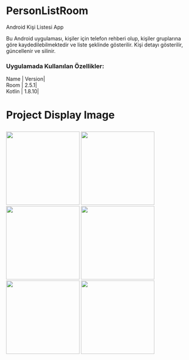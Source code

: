 # PersonListRoom
Android Kişi Listesi App <p> Bu Android uygulaması, kişiler için telefon rehberi olup, kişiler gruplarına göre kaydedilebilmektedir ve liste şeklinde gösterilir. Kişi detayı gösterilir, güncellenir ve silinir.
### Uygulamada Kullanılan Özellikler:
Name | Version|
  <br>Room | 2.5.1| </br>
  Kotlin | 1.8.10|  </p> 
# Project Display Image <p> 
  <a href="https://github.com/oykuyildirim/PersonListRoom/assets/37236494/c9a44cef-f524-46ab-907b-ce45239c5a67" target="_blank">
    <img src="https://github.com/oykuyildirim/PersonListRoom/assets/37236494/c9a44cef-f524-46ab-907b-ce45239c5a67" width="200" style="max-width:100%;"></a>
   <a href="https://github.com/oykuyildirim/PersonListRoom/assets/37236494/14da1a36-7a2b-4947-aa2a-1b7ac30a68c7>
    <img src="https://github.com/oykuyildirim/PersonListRoom/assets/37236494/14da1a36-7a2b-4947-aa2a-1b7ac30a68c7" width="200" style="max-width:100%;"></a>
<a href="https://github.com/oykuyildirim/PersonListRoom/assets/37236494/9dac6425-6b31-43f8-8c8c-1e81064a09b5" target="_blank">
    <img src="https://github.com/oykuyildirim/PersonListRoom/assets/37236494/9dac6425-6b31-43f8-8c8c-1e81064a09b5" width="200" style="max-width:100%;"></a>                                                                                                                                                 
        <a href="https://github.com/oykuyildirim/PersonListRoom/assets/37236494/eeb40644-d13c-4e5c-aec3-7ffcdcd1953b" target="_blank">
    <img src="https://github.com/oykuyildirim/PersonListRoom/assets/37236494/eeb40644-d13c-4e5c-aec3-7ffcdcd1953b" width="200" style="max-width:100%;"></a>                                                                                                                                              
<img src="https://github.com/oykuyildirim/PersonListRoom/assets/37236494/9dac6425-6b31-43f8-8c8c-1e81064a09b5" width="200" style="max-width:100%;"></a>                                                                                                                                                 
        <a href="https://github.com/oykuyildirim/PersonListRoom/assets/37236494/fe27a6a6-c0e8-44c7-ac77-5ec0536ae0bc" target="_blank">
    <img src="https://github.com/oykuyildirim/PersonListRoom/assets/37236494/fe27a6a6-c0e8-44c7-ac77-5ec0536ae0bc" width="200" style="max-width:100%;"></a> 
    <a href="https://github.com/oykuyildirim/PersonListRoom/assets/37236494/2acfb623-cdd6-414b-8a36-a3ad755f27fa" target="_blank">
    <img src="https://github.com/oykuyildirim/PersonListRoom/assets/37236494/2acfb623-cdd6-414b-8a36-a3ad755f27fa" width="200" style="max-width:100%;"></a>                                                                                                                                                    

